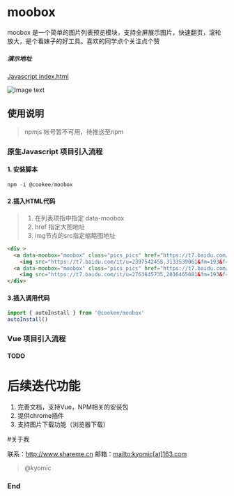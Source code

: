 # moobox

moobox 是一个简单的图片列表预览模块，支持全屏展示图片，快速翻页，滚轮放大，是个看妹子的好工具。喜欢的同学点个关注点个赞


##### 演示地址
[Javascript index.html](https://kyomic.github.io/moobox/ "Editor.md")

![Image text](https://kyomic.github.io/moobox/images/main.jpg)

## 使用说明
> npmjs 帐号暂不可用，待推送至npm


### 原生Javascript 项目引入流程

#### 1. 安装脚本
```javascript
npm -i @cookee/moobox
```

#### 2.插入HTML代码
> 1. 在列表项指中指定 data-moobox
> 2. href 指定大图地址
> 3. img节点的src指定缩略图地址
```html
<div >
  <a data-moobox="moobox" class="pics_pics" href="https://t7.baidu.com/it/u=2397542458,3133539061&fm=193&f=GIF">
    <img src="https://t7.baidu.com/it/u=2397542458,3133539061&fm=193&f=GIF" title="圣诞兔女郎写真" style="width: auto; height: 84px;"></a>
  <a data-moobox="moobox" class="pics_pics" href="https://t7.baidu.com/it/u=2763645735,2016465681&fm=193&f=GIF">
    <img src="https://t7.baidu.com/it/u=2763645735,2016465681&fm=193&f=GIF" title="圣诞兔女郎写真" style="width: auto; height: 84px;"></a>
</div>
```
#### 3.插入调用代码
```javascript
import { autoInstall } from '@cookee/moobox'
autoInstall()
```

### Vue 项目引入流程

#### TODO

# 后续迭代功能
1. 完善文档，支持Vue，NPM相关的安装包
2. 提供chrome插件
3. 支持图片下载功能（浏览器下载）



#关于我 

联系：<http://www.shareme.cn>  邮箱：[mailto:kyomic[at]163.com](mailto:kyomic[at]163.com)
> @kyomic

### End
